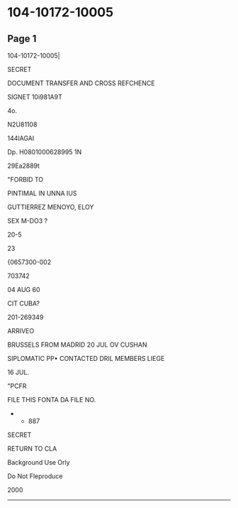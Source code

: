 # 104-10172-10005

## Page 1

104-10172-10005|

SECRET

DOCUMENT TRANSFER AND CROSS REFCHENCE

SIGNET 10i981A9T

4o.

N2U81108

144IAGAI

Dp. H0801000628995 1N

29Eа2889t

"FORBID TO

PINTIMAL IN UNNA IUS

GUTTIERREZ MENOYO, ELOY

SEX M-DO3 ?

20-5

23

{0657300-002

703742

04 AUG 60

CIT CUBA?

201-269349

ARRIVEO

BRUSSELS FROM MADRID 20 JUL OV CUSHAN

SIPLOMATIC PP• CONTACTED DRIL MEMBERS LIEGE

16 JUL.

"PCFR

FILE THIS FONTA DA FILE NO.

* * 887

SECRET

RETURN TO CLA

Background Use Orly

Do Not Fleproduce

2000

---


